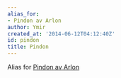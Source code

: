 ```yaml
---
alias_for:
- Pindon av Arlon
author: Ymir
created_at: '2014-06-12T04:12:40Z'
id: pindon
title: Pindon
---
```

Alias for [Pindon av Arlon]

  [Pindon av Arlon]: Pindon_av_Arlon